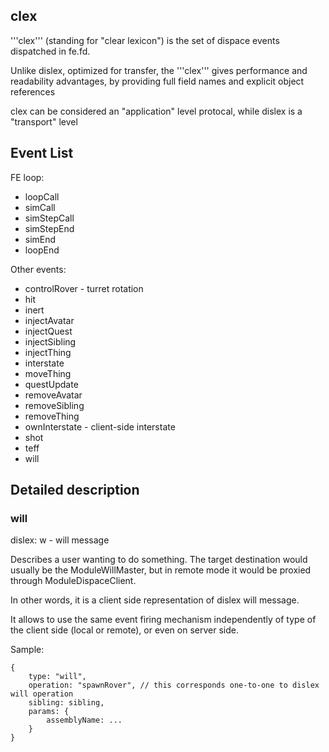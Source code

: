 ## clex

'''clex''' (standing for "clear lexicon") is the set of dispace events dispatched in fe.fd.

Unlike dislex, optimized for transfer,
the '''clex''' gives performance and readability advantages,
by providing full field names and explicit object references

clex can be considered an "application" level protocal,
while dislex is a "transport" level

## Event List

FE loop:

 * loopCall
 * simCall
 * simStepCall
 * simStepEnd
 * simEnd
 * loopEnd

Other events:

 * controlRover - turret rotation
 * hit
 * inert
 * injectAvatar
 * injectQuest
 * injectSibling
 * injectThing
 * interstate
 * moveThing
 * questUpdate
 * removeAvatar
 * removeSibling
 * removeThing
 * ownInterstate - client-side interstate
 * shot
 * teff
 * will


## Detailed description

### will

dislex: w - will message

Describes a user wanting to do something.
The target destination would usually be the ModuleWillMaster,
but in remote mode it would be proxied through ModuleDispaceClient.

In other words, it is a client side representation of dislex will message.

It allows to use the same event firing mechanism independently of
type of the client side (local or remote), or even on server side.

Sample:

    {
        type: "will",
        operation: "spawnRover", // this corresponds one-to-one to dislex will operation
        sibling: sibling,
        params: {
            assemblyName: ...
        }
    }

